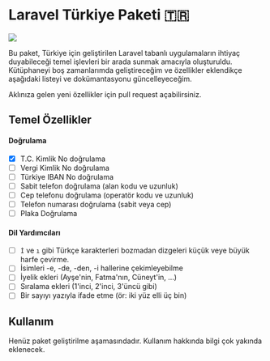 Laravel Türkiye Paketi 🇹🇷
==========

![](https://travis-ci.org/aozisik/laravel-turkiye.svg?branch=master)

Bu paket, Türkiye için geliştirilen Laravel tabanlı uygulamaların ihtiyaç duyabileceği temel işlevleri bir arada sunmak amacıyla oluşturuldu. Kütüphaneyi boş zamanlarımda geliştireceğim ve özellikler eklendikçe aşağıdaki listeyi ve dokümantasyonu güncelleyeceğim.

Aklınıza gelen yeni özellikler için pull request açabilirsiniz.

## Temel Özellikler

#### Doğrulama
- [x] T.C. Kimlik No doğrulama
- [ ] Vergi Kimlik No doğrulama
- [ ] Türkiye IBAN No doğrulama
- [ ] Sabit telefon doğrulama (alan kodu ve uzunluk)
- [ ] Cep telefonu doğrulama (operatör kodu ve uzunluk)
- [ ] Telefon numarası doğrulama (sabit veya cep)
- [ ] Plaka Doğrulama

#### Dil Yardımcıları
- [ ] `İ` ve `ı` gibi Türkçe karakterleri bozmadan dizgeleri küçük veye büyük harfe çevirme.
- [ ] İsimleri -e, -de, -den, -i hallerine çekimleyebilme
- [ ] İyelik ekleri (Ayşe'nin, Fatma'nın, Cüneyt'in, ...)
- [ ] Sıralama ekleri (1'inci, 2'inci, 3'üncü gibi)
- [ ] Bir sayıyı yazıyla ifade etme (ör: iki yüz elli üç bin)

## Kullanım

Henüz paket geliştirilme aşamasındadır. Kullanım hakkında bilgi çok yakında eklenecek.